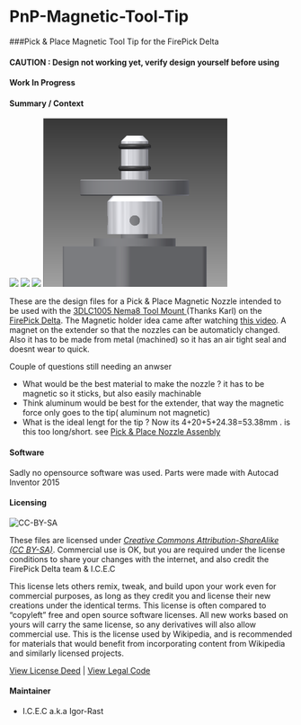 ﻿# PnP-Magnetic-Tool-Tip
###Pick &amp; Place Magnetic Tool Tip for the FirePick Delta 

#### CAUTION : Design not working yet, verify design yourself before using


#### Work In Progress

#### Summary / Context

<img src="https://github.com/Igor-Rast/PnP-Magnetic-Tool-Tip/blob/master/image/Nozzle_#1_Rev_A.png" height=300px>   </a>
<img src="https://github.com/Igor-Rast/PnP-Magnetic-Tool-Tip/blob/master/image/Nozzle_#1_Rev_A_1.png" height=300px>   </a>
<img src="https://github.com/Igor-Rast/PnP-Magnetic-Tool-Tip/blob/master/image/Nozzle_#2_Rev_A_1.png" height=300px>   </a>
<img src="https://github.com/Igor-Rast/PnP-Magnetic-Tool-Tip/blob/master/image/Extender_Assembled_Rev_A_1.png" height=300px>   </a>



These are the design files for a Pick & Place Magnetic Nozzle intended to be used with the <a href="https://github.com/firepick1/FPD-LooseCanon/blob/dev/mechanical/3DLCxxxx%20-%20LooseCanon%20parts/STL/3DLC1005%20Nema8%20Tool%20Mount%20%28plated%29.stl"> 3DLC1005 Nema8 Tool Mount </a>(Thanks Karl) on the <a href="https://github.com/firepick-delta/firepick-delta"> FirePick Delta</a>. 
The Magnetic holder idea came after watching  <a href="https://www.youtube.com/watch?v=bYfD0UUKyek"> this video</a>.
A magnet on the extender so that the nozzles can be automaticly changed. Also it has to be made from metal (machined) so it has an air tight seal and doesnt wear to quick.


Couple of questions still needing an anwser

- What would be the best material to make the nozzle ? it has to be magnetic so it sticks, but also easily machinable
- Think aluminum would be best for the extender, that way the magnetic force only goes to the tip( aluminum not magnetic) 
- What is the ideal lengt for the tip ? Now its 4+20+5+24.38=53.38mm . is this too long/short. see <a href="https://github.com/Igor-Rast/PnP-Magnetic-Tool-Tip/blob/master/PDF/Pick_%26_Place_Nozzle_Assembly%28PDF%29.pdf">Pick & Place Nozzle Assenbly</a>



#### Software
Sadly no opensource software was used. Parts were made with Autocad Inventor 2015




#### Licensing

![CC-BY-SA](http://upload.wikimedia.org/wikipedia/commons/thumb/d/d0/CC-BY-SA_icon.svg/320px-CC-BY-SA_icon.svg.png)

These files are licensed under [*Creative Commons Attribution-ShareAlike (CC BY-SA)*](https://creativecommons.org/licenses/by-sa/4.0/legalcode).  Commercial use is OK, but you are required under the license conditions to share your changes with the internet, and also credit the FirePick Delta team & I.C.E.C


This license lets others remix, tweak, and build upon your work even for commercial purposes, as long as they credit you and license their new creations under the identical terms. This license is often compared to “copyleft” free and open source software licenses. All new works based on yours will carry the same license, so any derivatives will also allow commercial use. This is the license used by Wikipedia, and is recommended for materials that would benefit from incorporating content from Wikipedia and similarly licensed projects. 

[View License Deed](http://creativecommons.org/licenses/by-sa/4.0/) | [View Legal Code](https://creativecommons.org/licenses/by-sa/4.0/legalcode)


#### Maintainer
* I.C.E.C a.k.a Igor-Rast


